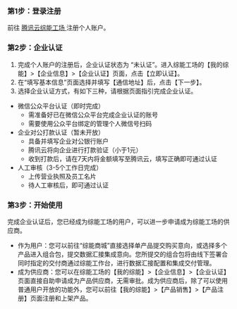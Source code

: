 ### 第1步：登录注册
前往 [腾讯云综能工场 ](https://tes.tencent.com)注册个人账户。

### 第2步：企业认证
1. 完成个人账户的注册后，企业认证状态为 “未认证”。进入综能工场的【我的综能】>【企业信息】>【企业认证】页面，点击【立即认证】。
2. 在“填写基本信息”页面选择并填写【通信地址】后，点击【下一步】。
3. 选择企业认证方式，有如下三种，请根据页面指引完成企业认证。
 - 微信公众平台认证（即时完成）
    - 需准备好已在微信公众平台完成企业认证的账号
    - 需要使用公众平台绑定的管理个人微信号扫码
 - 企业对公打款认证（暂未开放）
    - 具备并填写企业对公银行账户
    - 腾讯云将向企业进行打款验证（小于1元）
    - 收到打款后，请在7天内将金额填写至腾讯云，填写正确即可通过认证
  - 人工审核（3-5个工作日完成）
    - 上传营业执照及员工名片
    - 待人工审核后，即可通过认证

### 第3步：开始使用
完成企业认证后，您已经成为综能工场的用户，可以进一步申请成为综能工场的供应商。
- 作为用户：您可以前往“综能商城”直接选择单产品提交购买意向，或选择多个产品进入组合包，提交数据汇接集成意向。您所提交的组合包将由线下签署合同时指定的交付商通过综能工作台，进行数据汇接配置和集成交付管理。
- 成为供应商：您可以在综能工场的【我的综能】>【企业信息】>【企业认证】页面直接自助申请成为产品供应商，无需审批。成为供应商后，除了可以使用普通用户开放的功能外，您可以前往【我的综能】>【产品销售】>【产品注册】页面注册和上架产品。 
